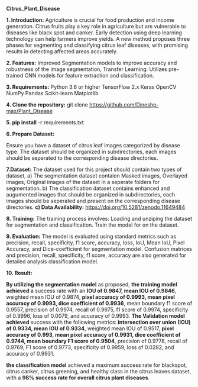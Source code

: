 **Citrus_Plant_Disease**

**1. Introduction:**
   Agriculture is crucial for food production and income generation. Citrus fruits play a key role in agriculture but are vulnerable to diseases like black spot and canker. Early detection using deep learning       technology can help farmers improve yields. A new method proposes three phases for segmenting and classifying citrus leaf diseases, with promising results in detecting affected areas accurately.
   
**2. Features:**
    Improved Segmentation models to improve accuracy and robustness of the image segmentation, Transfer Learning: Utilizes pre-trained CNN models for feature extraction and classification.
   
**3. Requirements:**
     Python 3.6 or higher
     TensorFlow 2.x
     Keras
     OpenCV
     NumPy
     Pandas
     Scikit-learn
     Matplotlib

**4. Clone the repository:** git clone https://github.com/Dineshp-max/Plant_Disease

**5. pip install** -r requirements.txt

**6. Prepare Dataset:**
   
   Ensure you have a dataset of citrus leaf images categorized by disease type. The dataset should be organized in subdirectories, each images should be seperated to the corresponding disease directories.
   
**7.Dataset:**
   The dataset used for this project should contain two types of dataset,
   a) The segmentation dataset contaion Masked images, Overlayed images, Original images of the dataset in a seperate folders for segmentation.
   b) The classification dataset contains enhanced and augumented images that should be organized in subdirectories, each images should be seperated and present on the corresponding disease directories.
  **c) Data Availability:** https://doi.org/10.5281/zenodo.11649484

**8. Training:**
   The training process involves: Loading and unziping the dataset for segmentation and classification. Train the model for on the dataset.
   
**9. Evaluation:**
   The model is evaluated using standard metrics such as precision, recall, specificity, f1 score, accuracy, loss, IoU, Mean IoU, Pixel Accuracy, and Dice-coefficient for segmentation model. Confusion matrices       and precision, recall, specificity, f1 score, accuracy are also generated for detailed analysis classification model.
   
**10. Result:**

   **By utilizing the segmentation model** as proposed, **the training model achieved** a success rate with an **IOU of 0.9847, mean IOU of 0.9846**, weighted mean IOU of 0.9874, **pixel accuracy of 0.9993, mean pixel accuracy of 0.9993, dice coefficient of 0.9936**, mean boundary f1 score of 0.9557, precision of 0.9974, recall of 0.9975, f1 score of 0.9974, specificity of 0.9996, loss of 0.0079, and accuracy of 0.9993. **The Validation model achieved** success with the following metrics: **intersection over union (IOU) of 0.9334, mean IOU of 0.9334**, weighted mean IOU of 0.9517, **pixel accuracy of 0.993, mean pixel accuracy of 0.9931, dice coefficient of 0.9744, mean boundary F1 score of 0.9504**, precision of 0.9778, recall of 0.9769, F1 score of 0.9773, specificity of 0.9959, loss of 0.0282, and accuracy of 0.9931.
   
   **the classification model** achieved a maximum success rate for blackspot, citrus canker, citrus greening, and healthy class in the citrus leaves dataset, with a **98% success rate for overall citrus plant diseases**.

   
